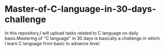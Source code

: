 # Master-of-C-language-in-30-days-challenge
In this repository,I will upload tasks related to C language on daily basis.Mastering of "C language" in 30 days is basically a challenge in which I learn C language from basic to advance level.
